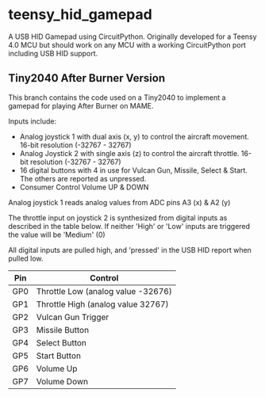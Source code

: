 # teensy_hid_gamepad

A USB HID Gamepad using CircuitPython.
Originally developed for a Teensy 4.0 MCU but should work on any MCU with a working CircuitPython port including USB HID support.

## Tiny2040 After Burner Version

This branch contains the code used on a Tiny2040 to implement a gamepad for playing After Burner on MAME.

Inputs include:

* Analog joystick 1 with dual axis (x, y) to control the aircraft movement. 16-bit resolution (-32767 - 32767)
* Analog Joystick 2 with single axis (z) to control the aircraft throttle. 16-bit resolution (-32767 - 32767)
* 16 digital buttons with 4 in use for Vulcan Gun, Missile, Select & Start. The others are reported as unpressed.
* Consumer Control Volume UP & DOWN

Analog joystick 1 reads analog values from ADC pins A3 (x) & A2 (y)

The throttle input on joystick 2 is synthesized from digital inputs as described in the table below. If neither 'High' or 'Low' inputs are triggered the value will be 'Medium' (0)

All digital inputs are pulled high, and 'pressed' in the USB HID report when pulled low.

| Pin | Control |
|-|-|
| GP0 | Throttle Low (analog value -32676) |
| GP1 | Throttle High (analog value 32767) |
| GP2 | Vulcan Gun Trigger |
| GP3 | Missile Button |
| GP4 | Select Button |
| GP5 | Start Button |
| GP6 | Volume Up |
| GP7 | Volume Down |
